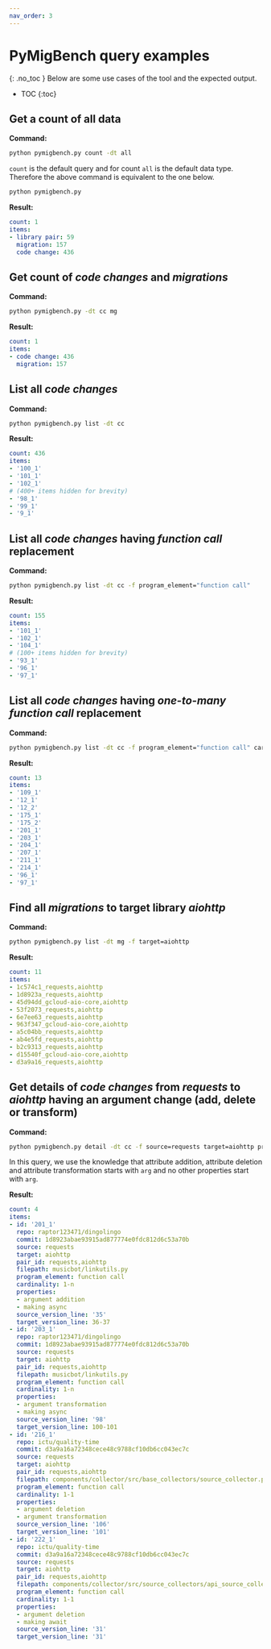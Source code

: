 ```yaml
---
nav_order: 3
---
```

# PyMigBench query examples
{: .no_toc }
Below are some use cases of the tool and the expected output.
- TOC
{:toc}

## Get a count of all data
**Command:**
```bash
python pymigbench.py count -dt all
```
`count` is the default query and for count `all` is the default data type. Therefore the above command is equivalent to the one below.
```bash
python pymigbench.py
```

**Result:**
```yaml
count: 1
items:
- library pair: 59
  migration: 157
  code change: 436
```
## Get count of _code changes_ and _migrations_
**Command:**
```bash
python pymigbench.py -dt cc mg
```  

**Result:**
```yaml
count: 1
items:
- code change: 436
  migration: 157
```
## List all _code changes_
**Command:**
```bash
python pymigbench.py list -dt cc
```

**Result:**
```yaml
count: 436
items:
- '100_1'
- '101_1'
- '102_1'
# (400+ items hidden for brevity)
- '98_1'
- '99_1'
- '9_1'
```
## List all _code changes_ having _function call_ replacement  
**Command:**
```bash 
python pymigbench.py list -dt cc -f program_element="function call"
```

**Result:**
```yaml
count: 155
items:
- '101_1'
- '102_1'
- '104_1'
# (100+ items hidden for brevity)
- '93_1'
- '96_1'
- '97_1'
```
## List all _code changes_ having _one-to-many_ _function call_ replacement
**Command:**
```bash 
python pymigbench.py list -dt cc -f program_element="function call" cardinality="1-n"
```

**Result:**
```yaml
count: 13
items:
- '109_1'
- '12_1'
- '12_2'
- '175_1'
- '175_2'
- '201_1'
- '203_1'
- '204_1'
- '207_1'
- '211_1'
- '214_1'
- '96_1'
- '97_1'
```
## Find all _migrations_ to target library _aiohttp_
**Command:**
```bash
python pymigbench.py list -dt mg -f target=aiohttp
```

**Result:**
```yaml
count: 11
items:
- 1c574c1_requests,aiohttp
- 1d8923a_requests,aiohttp
- 45d94dd_gcloud-aio-core,aiohttp
- 53f2073_requests,aiohttp
- 6e7ee63_requests,aiohttp
- 963f347_gcloud-aio-core,aiohttp
- a5c04bb_requests,aiohttp
- ab4e5fd_requests,aiohttp
- b2c9313_requests,aiohttp
- d15540f_gcloud-aio-core,aiohttp
- d3a9a16_requests,aiohttp
```

## Get details of _code changes_ from _requests_ to _aiohttp_ having an argument change (add, delete or transform)
**Command:**
```bash
python pymigbench.py detail -dt cc -f source=requests target=aiohttp program_element="function call" properties="arg*"
```
In this query, we use the knowledge that attribute addition, attribute deletion and attribute transformation starts with
`arg` and no other properties start with `arg`. 

**Result:**
```yaml
count: 4
items:
- id: '201_1'
  repo: raptor123471/dingolingo
  commit: 1d8923abae93915ad877774e0fdc812d6c53a70b
  source: requests
  target: aiohttp
  pair_id: requests,aiohttp
  filepath: musicbot/linkutils.py
  program_element: function call
  cardinality: 1-n
  properties:
  - argument addition
  - making async
  source_version_line: '35'
  target_version_line: 36-37
- id: '203_1'
  repo: raptor123471/dingolingo
  commit: 1d8923abae93915ad877774e0fdc812d6c53a70b
  source: requests
  target: aiohttp
  pair_id: requests,aiohttp
  filepath: musicbot/linkutils.py
  program_element: function call
  cardinality: 1-n
  properties:
  - argument transformation
  - making async
  source_version_line: '98'
  target_version_line: 100-101
- id: '216_1'
  repo: ictu/quality-time
  commit: d3a9a16a72348cece48c9788cf10db6cc043ec7c
  source: requests
  target: aiohttp
  pair_id: requests,aiohttp
  filepath: components/collector/src/base_collectors/source_collector.py
  program_element: function call
  cardinality: 1-1
  properties:
  - argument deletion
  - argument transformation
  source_version_line: '106'
  target_version_line: '101'
- id: '222_1'
  repo: ictu/quality-time
  commit: d3a9a16a72348cece48c9788cf10db6cc043ec7c
  source: requests
  target: aiohttp
  pair_id: requests,aiohttp
  filepath: components/collector/src/source_collectors/api_source_collectors/azure_devops.py
  program_element: function call
  cardinality: 1-1
  properties:
  - argument deletion
  - making await
  source_version_line: '31'
  target_version_line: '31'
```
